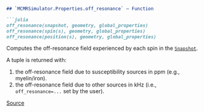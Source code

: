 ```markdown
## `MCMRSimulator.Properties.off_resonance` — Function

```julia
off_resonance(snapshot, geometry, global_properties)
off_resonance(spin(s), geometry, global_properties)
off_resonance(position(s), geometry, global_properties)
```

Computes the off-resonance field experienced by each spin in the [`Snapshot`](https://pages.fmrib.ox.ac.uk/ndcn0236/mcmrsimulator.jl/dev/api/#MCMRSimulator.Spins.Snapshot).

A tuple is returned with:
1. the off-resonance field due to susceptibility sources in ppm (e.g., myelin/iron).
2. the off-resonance field due to other sources in kHz (i.e., `off_resonance=...` set by the user).

[Source](https://git.fmrib.ox.ac.uk/ndcn0236/MCMRSimulator.jl/-/tree/716f5337a747a826b04bd4b345a5cda685bb4e0a/src/spins.jl#L420-L430)
```
